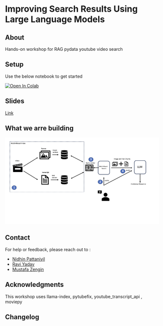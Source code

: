 # Improving Search Results Using Large Language Models


## About

Hands-on workshop for RAG pydata youtube video search 


## Setup

Use the below notebook to get started

<a target="_blank" href="https://colab.research.google.com/github/npatta01/pydata_rag_video/blob/master/notebooks/pydata_workshop.ipynb">
  <img src="https://colab.research.google.com/assets/colab-badge.svg" alt="Open In Colab"/>
</a>



## Slides

[Link](assets/slides.pdf)


## What we arre building
![Architecture](assets/rag_e2e.jpeg)



## Contact

For help or feedback, please reach out to :

- [Nidhin Pattaniyil](https://www.linkedin.com/in/nidhinpattaniyil/)   
- [Ravi Yadav](https://www.linkedin.com/in/ravi-kumar-yadav-535b268/)   
- [Mustafa Zengin](https://www.linkedin.com/in/mustafazengin/)   





## Acknowledgments

This workshop uses llama-index, pytubefix, youtube_transcript_api , moviepy



## Changelog
